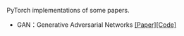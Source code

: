 PyTorch implementations of some papers.

* GAN：Generative Adversarial Networks [[Paper]](https://arxiv.org/abs/1406.2661)[[Code]]()
